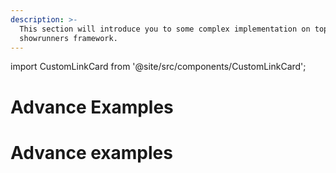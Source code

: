 ```yaml
---
description: >-
  This section will introduce you to some complex implementation on top of
  showrunners framework.
---
```


import CustomLinkCard from '@site/src/components/CustomLinkCard';

# Advance Examples

<CustomLinkCard text="Off-chain(Web2) Based Notification via Showrunner Example" link="./off-chain-or-web2-based-notification-via-showrunner-example"/>

<CustomLinkCard text="Expert Level - Oasis" link="./expert-level-oasis"/>

# Advance examples

